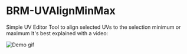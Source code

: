 # BRM-UVAlignMinMax
Simple UV Editor Tool to align selected UVs to the selection minimum or maximum
It's best explained with a video:

![Demo gif](http://www.brameulaers.net/blender/addons/github_images/brm_uvalignminmax_demo.gif "Demo Gif")


